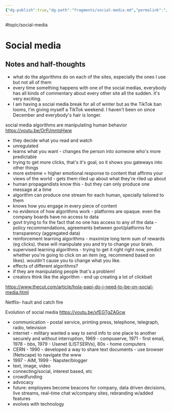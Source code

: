 ```yaml
---
{"dg-publish":true,"dg-path":"fragments/social-media.md","permalink":"/fragments/social-media/","created":"2024-12-14T17:36:06.484-05:00","updated":"2025-01-31T23:00:41.467-05:00"}
---
```


#topic/social-media 


# Social media

## Notes and half-thoughts

- what do the algorithms do on each of the sites, especially the ones I use but not all of them 
- every time something happens with one of the social medias, everybody has all kinds of commentary about every other site all the sudden. it's very exciting. 
- I am having a social media break for all of winter but as the TikTok ban looms, I'm giving myself a TikTok weekend. I haven't been on since December and everybody's hair is longer.

social media algorithms are manipulating human behavior
https://youtu.be/OrPJmntsHww
- they decide what you read and watch
- unregulated
- learns what you want - changes the person into someone who's more predictable
- trying to get more clicks, that's it's goal, so it shows you gateways into other things
- more extreme = higher emotional response to content that affirms your views of the world - gets them riled up about what they're riled up about
- human propagandists know this - but they can only produce one message at a time
- algorithm can produce one stream for each human, specially tailored to them
- knows how you engage in every piece of content 
- no evidence of how algorithms work - platforms are opaque. even the company boards have no access to data
- govt trying to fix the fact that no one has access to any of the data - policy recommendations, agreements between govt/platforms for transparency (aggregated data)
- reinforcement learning algorithms - maximize long term sum of rewards (eg clicks). these will manipulate you and try to change your brain.
- supervised learning algorithms - trying to get it right right now, predict whether you're going to click on an item (eg, recommend based on likes). wouldn't cause you to change what you like. 
- effects of different algorithms?
- if they are manipulating people that's a problem!
- creators think like the algorithm - end up creating a lot of clickbait


https://www.thecut.com/article/hola-papi-do-i-need-to-be-on-social-media.html


Netflix- hault and catch fire


Evolution of social media
https://youtu.be/xfEGTgZAGcw
- communication - postal service, printing press, telephone, telegraph, radio, television
- internet - military wanted a way to send info to one place to another securely and without interruption, 1969 - compuserve, 1971 - first email, 1978 - bbs, 1979 - Usenet (LISTSERVs), 80s - home computers
- CERN - 1990 - developed a way to share text documents - use browser (Netscape) to navigate the www
- 1997 - AIM, 1999 - Napster/blogger
- text, image, video
- connecting/social, interest based, etc
- crowdfunding
- advocacy
- future: employees become beacons for company, data driven decisions, live streams, real-time chat w/company sites, rebranding w/added features
- evolves with technology

